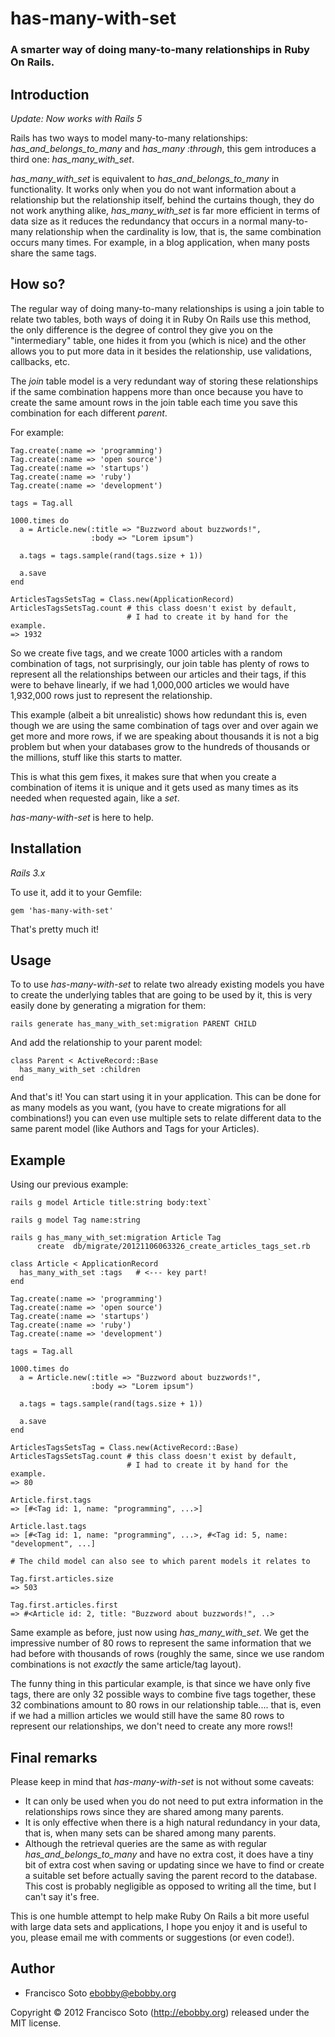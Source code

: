 # has-many-with-set

### A smarter way of doing many-to-many relationships in Ruby On Rails.

## Introduction

*Update: Now works with Rails 5*

Rails has two ways to model many-to-many relationships: *_has_and_belongs_to_many_* and *_has_many :through_*, this gem introduces a third one: *_has_many_with_set_*.

*_has_many_with_set_* is equivalent to *_has_and_belongs_to_many_* in functionality. It works only when you do not want information about a relationship but the relationship itself, behind the curtains though, they do not work anything alike, *_has_many_with_set_* is far more efficient in terms of data size as it reduces the redundancy that occurs in a normal many-to-many relationship when the cardinality is low, that is, the same combination occurs many times. For example, in a blog application, when many posts share the same tags.

## How so?

The regular way of doing many-to-many relationships is using a join table to relate two tables, both ways of doing it in Ruby On Rails use this method, the only difference is the degree of control they give you on the "intermediary" table, one hides it from you (which is nice) and the other allows you to put more data in it besides the relationship, use validations, callbacks, etc.

The _join_ table model is a very redundant way of storing these relationships if the same combination happens more than once because you have to create the same amount rows in the join table each time you save this combination for each different _parent_.

For example:

```
Tag.create(:name => 'programming')
Tag.create(:name => 'open source')
Tag.create(:name => 'startups')
Tag.create(:name => 'ruby')
Tag.create(:name => 'development')

tags = Tag.all

1000.times do
  a = Article.new(:title => "Buzzword about buzzwords!",
                  :body => "Lorem ipsum")

  a.tags = tags.sample(rand(tags.size + 1))

  a.save
end

ArticlesTagsSetsTag = Class.new(ApplicationRecord)
ArticlesTagsSetsTag.count # this class doesn't exist by default,
                          # I had to create it by hand for the example.
=> 1932
```

So we create five tags, and we create 1000 articles with a random combination of tags, not surprisingly, our join table has plenty of rows to represent all the relationships between our articles and their tags, if this were to behave linearly, if we had 1,000,000 articles we would have 1,932,000 rows just to represent the relationship.

This example  (albeit a bit unrealistic) shows how redundant this is, even though we are using the same combination of tags over and over again we get more and more rows, if we are speaking about thousands it is not a big problem but when your databases grow to the hundreds of thousands or the millions, stuff like this starts to matter.

This is what this gem fixes, it makes sure that when you create a combination of items it is unique and it gets used as many times as its needed when requested again, like a *set*.

*_has-many-with-set_* is here to help.

## Installation

*Rails 3.x*

To use it, add it to your Gemfile:

`gem 'has-many-with-set'`

That's pretty much it!

## Usage

To to use *_has-many-with-set_* to relate two already existing models you have to create the underlying tables that are going to be used by it, this is very easily done by generating a migration for them:

`rails generate has_many_with_set:migration PARENT CHILD`

And add the relationship to your parent model:

```
class Parent < ActiveRecord::Base
  has_many_with_set :children
end
```

And that's it! You can start using it in your application. This can be done for as many models as you want, (you have to create migrations for all combinations!) you can even use multiple sets to relate different data to the same parent model (like Authors and Tags for your Articles).

## Example

Using our previous example:

```
rails g model Article title:string body:text`

rails g model Tag name:string

rails g has_many_with_set:migration Article Tag
      create  db/migrate/20121106063326_create_articles_tags_set.rb

class Article < ApplicationRecord
  has_many_with_set :tags   # <--- key part!
end

Tag.create(:name => 'programming')
Tag.create(:name => 'open source')
Tag.create(:name => 'startups')
Tag.create(:name => 'ruby')
Tag.create(:name => 'development')

tags = Tag.all

1000.times do
  a = Article.new(:title => "Buzzword about buzzwords!",
                  :body => "Lorem ipsum")

  a.tags = tags.sample(rand(tags.size + 1))

  a.save
end

ArticlesTagsSetsTag = Class.new(ActiveRecord::Base)
ArticlesTagsSetsTag.count # this class doesn't exist by default,
                          # I had to create it by hand for the example.
=> 80

Article.first.tags
=> [#<Tag id: 1, name: "programming", ...>]

Article.last.tags
=> [#<Tag id: 1, name: "programming", ...>, #<Tag id: 5, name: "development", ...]

# The child model can also see to which parent models it relates to

Tag.first.articles.size
=> 503

Tag.first.articles.first
=> #<Article id: 2, title: "Buzzword about buzzwords!", ..>

```

Same example as before, just now using *_has_many_with_set_*. We get the impressive number of 80 rows to represent the same information that we had before with thousands of rows (roughly the same, since we use random combinations is not _exactly_ the same article/tag layout).

The funny thing in this particular example, is that since we have only five tags, there are only 32 possible ways to combine five tags together, these 32 combinations amount to 80 rows in our relationship table.... that is, even if we had a million articles we would still have the same 80 rows to represent our relationships, we don't need to create any more rows!!

## Final remarks

Please keep in mind that *_has-many-with-set_* is not without some caveats:

* It can only be used when you do not need to put extra information in the relationships rows since they are shared among many parents.
* It is only effective when there is a high natural redundancy in your data, that is, when many sets can be shared among many parents.
* Although the retrieval queries are the same as with regular *_has_and_belongs_to_many_* and have no extra cost, it does have a tiny bit of extra cost when saving or updating since we have to find or create a suitable set before actually saving the parent record to the database. This cost is probably negligible as opposed to writing all the time, but I can't say it's free.

This is one humble attempt to help make Ruby On Rails a bit more useful with large data sets and applications, I hope you enjoy it and is useful to you, please email me with comments or suggestions (or even code!).

## Author

* Francisco Soto <ebobby@ebobby.org>

Copyright © 2012 Francisco Soto (http://ebobby.org) released under the MIT license.
